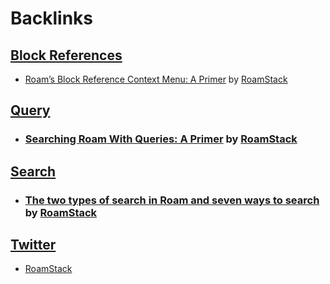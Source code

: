 
# Backlinks
## [Block References](<Block References.md>)
- [Roam’s Block Reference Context Menu: A Primer](https://roamstack.com/roam-block-reference-menu/) by [RoamStack](<RoamStack.md>)

## [Query](<Query.md>)
- ### [Searching Roam With Queries: A Primer](https://www.roamstack.com/roam-queries-primer/) by [RoamStack](<RoamStack.md>)

## [Search](<Search.md>)
- ### [The two types of search in Roam and seven ways to search](https://roamstack.com/searching-in-roam/) by [RoamStack](<RoamStack.md>)

## [Twitter](<Twitter.md>)
- [RoamStack]([RoamStack](<RoamStack.md>))

